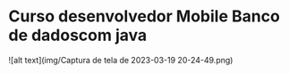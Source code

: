 # Curso desenvolvedor Mobile Banco de dadoscom java

![alt text](img/Captura de tela de 2023-03-19 20-24-49.png)
